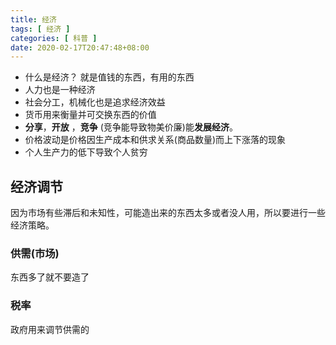 ```yaml
---
title: 经济
tags: [ 经济 ]
categories: [ 科普 ]
date: 2020-02-17T20:47:48+08:00
---
```


- 什么是经济？ 就是值钱的东西，有用的东西
- 人力也是一种经济
- 社会分工，机械化也是追求经济效益
- 货币用来衡量并可交换东西的价值
- **分享**，**开放** ，**竞争** (竞争能导致物美价廉)能**发展经济**。  
- 价格波动是价格因生产成本和供求关系(商品数量)而上下涨落的现象
- 个人生产力的低下导致个人贫穷

<!-- more -->
## 经济调节
因为市场有些滞后和未知性，可能造出来的东西太多或者没人用，所以要进行一些经济策略。

### 供需(市场)
东西多了就不要造了
### 税率
政府用来调节供需的



